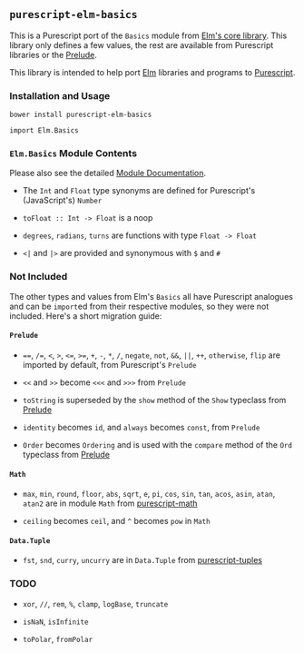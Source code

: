## `purescript-elm-basics`

This is a Purescript port of the `Basics` module from [Elm's core library](https://github.com/elm-lang/core/blob/master/src/Basics.elm). This library only defines a few values, the rest are available from Purescript libraries or the [Prelude](https://github.com/purescript/purescript/tree/master/prelude).

This library is intended to help port [Elm](http://elm-lang.org/) libraries and programs to [Purescript](http://purescript.org/).


### Installation and Usage

`bower install purescript-elm-basics`

`import Elm.Basics`


### `Elm.Basics` Module Contents

Please also see the detailed [Module Documentation](MODULES.md).

* The `Int` and `Float` type synonyms are defined for Purescript's (JavaScript's) `Number`

* `toFloat :: Int -> Float` is a noop

* `degrees`, `radians`, `turns` are functions with type `Float -> Float`

* `<|` and `|>` are provided and synonymous with `$` and `#` 


### Not Included

The other types and values from Elm's `Basics` all have Purescript analogues and can be `import`ed from their respective modules, so they were not included. Here's a short migration guide: 


#### `Prelude`

* `==`, `/=`, `<`, `>`, `<=`, `>=`, `+`, `-`, `*`, `/`, `negate`, `not`, `&&`, `||`, `++`, `otherwise`, `flip` are imported by default, from Purescript's `Prelude`

*  `<<` and `>>` become  `<<<` and `>>>` from `Prelude`

* `toString` is superseded by the `show` method of the `Show` typeclass from [Prelude](https://github.com/purescript/purescript/tree/master/prelude#show)

* `identity` becomes `id`, and `always` becomes `const`, from `Prelude`

* `Order` becomes `Ordering` and is used with the `compare` method of the `Ord` typeclass from [Prelude](https://github.com/purescript/purescript/tree/master/prelude#ord)


#### `Math`

* `max`, `min`,  `round`, `floor`, `abs`, `sqrt`, `e`, `pi`, `cos`, `sin`, `tan`, `acos`, `asin`, `atan`, `atan2` are in module `Math` from [purescript-math](https://github.com/purescript/purescript-math)

* `ceiling` becomes `ceil`, and `^` becomes `pow` in `Math`


#### `Data.Tuple`

* `fst`, `snd`, `curry`, `uncurry` are in `Data.Tuple` from [purescript-tuples](https://github.com/purescript/purescript-tuples)


### TODO

* `xor`, `//`, `rem`, `%`, `clamp`, `logBase`, `truncate`

* `isNaN`, `isInfinite`

* `toPolar`, `fromPolar`
